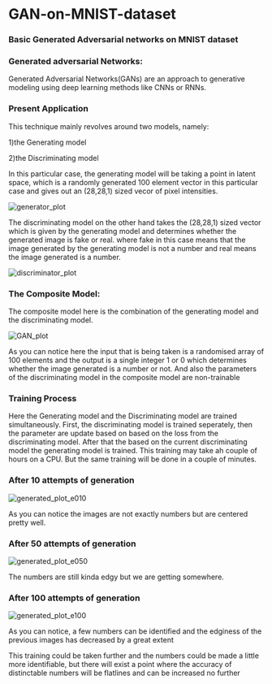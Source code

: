 # GAN-on-MNIST-dataset
### Basic Generated Adversarial networks on MNIST dataset


### Generated adversarial Networks:
Generated Adversarial Networks(GANs) are an approach to generative modeling using deep learning methods like CNNs or RNNs.

### Present Application
This technique mainly revolves around two models, namely:

1)the Generating model 

2)the Discriminating model

In this particular case, the generating model will be taking a point in latent space, which is a randomly generated 100 element vector in this particular case and gives out an (28,28,1) sized vecor of pixel intensities.

![generator_plot](https://user-images.githubusercontent.com/67307833/109418546-e8369280-79ee-11eb-8ead-368ead2aa3b2.png)

The discriminating model on the other hand takes the (28,28,1) sized vector which is given by the generating model and determines whether the generated image is fake or real. where fake in this case means that the image generated by the generating model is not a number and real means the image generated is a number.

![discriminator_plot](https://user-images.githubusercontent.com/67307833/109418527-cfc67800-79ee-11eb-9bcb-2628156f71f8.png)

### The Composite Model:

The composite model here is the combination of the generating model and the discriminating model.

![GAN_plot](https://user-images.githubusercontent.com/67307833/109418578-26cc4d00-79ef-11eb-8ebb-b5a9a0a153e7.png)

As you can notice here the input that is being taken is a randomised array of 100 elements and the output is a single integer 1 or 0 which determines whether the image generated is a number or not. And also the parameters of the discriminating model in the composite model are non-trainable

### Training Process
Here the Generating model and the Discriminating model are trained simultaneously. First, the discriminating model is trained seperately, then the parameter are update based on based on the loss from the discriminating model. After that the based on the current discriminating model the generating model is trained.
This training may take ah couple of hours on a CPU. But the same training will be done in a couple of minutes.

### After 10 attempts of generation
![generated_plot_e010](https://user-images.githubusercontent.com/67307833/109419172-30a37f80-79f2-11eb-9af7-da1319b73813.png)

As you can notice the images are not exactly numbers but are centered pretty well.

### After 50 attempts of generation
![generated_plot_e050](https://user-images.githubusercontent.com/67307833/109419217-5f215a80-79f2-11eb-8e23-fa9b1fef095a.png)

The numbers are still kinda edgy but we are getting somewhere.

### After 100 attempts of generation
![generated_plot_e100](https://user-images.githubusercontent.com/67307833/109419258-9a238e00-79f2-11eb-92f8-5b11e9266061.png)

As you can notice, a few numbers can be identified and the edginess of the previous images has decreased by a great extent

This training could be taken further and the numbers could be made a little more identifiable, but there will exist a point where the accuracy of distinctable numbers will be flatlines and can be increased no further
